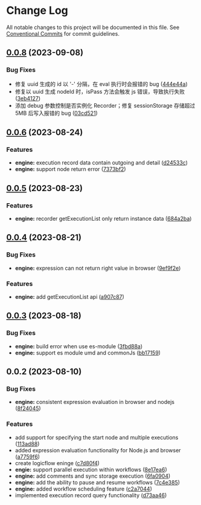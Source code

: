 # Change Log

All notable changes to this project will be documented in this file.
See [Conventional Commits](https://conventionalcommits.org) for commit guidelines.

## [0.0.8](https://github.com/didi/LogicFlow/compare/@logicflow/engine@0.0.6...@logicflow/engine@0.0.8) (2023-09-08)


### Bug Fixes

* 修复 uuid 生成的 id 以 '-' 分隔，在 eval 执行时会报错的 bug ([444e44a](https://github.com/didi/LogicFlow/commit/444e44ae5672e68b7e20d4a8307affb0ac6244fd))
* 修复以 uuid 生成 nodeId 时，isPass 方法会触发 js 错误，导致执行失败 ([3eb4127](https://github.com/didi/LogicFlow/commit/3eb412744395aae64a57656f5fcd7a1e581078d9))
* 添加 debug 参数控制是否实例化 Recorder；修复 sessionStorage 存储超过 5MB 后写入报错的 bug ([03cd521](https://github.com/didi/LogicFlow/commit/03cd521b58c8a5a2be729015844bd97bb560e65f))





## [0.0.6](https://github.com/didi/LogicFlow/compare/@logicflow/engine@0.0.5...@logicflow/engine@0.0.6) (2023-08-24)


### Features

* **engine:** execution record data contain outgoing and detail ([d24533c](https://github.com/didi/LogicFlow/commit/d24533ca4a6d259a3d1921c010056dd9b4db3d3c))
* **engine:** support node return error ([7373bf2](https://github.com/didi/LogicFlow/commit/7373bf2da4a90b2b7610a267259b33daa77fd9de))





## [0.0.5](https://github.com/didi/LogicFlow/compare/@logicflow/engine@0.0.4...@logicflow/engine@0.0.5) (2023-08-23)


### Features

* **engine:** recorder getExecutionList only return instance data ([684a2ba](https://github.com/didi/LogicFlow/commit/684a2ba90c8b94a0cce48200b69119270a3b31b7))





## [0.0.4](https://github.com/didi/LogicFlow/compare/@logicflow/engine@0.0.3...@logicflow/engine@0.0.4) (2023-08-21)


### Bug Fixes

* **engine:** expression can not return right value in browser ([9ef9f2e](https://github.com/didi/LogicFlow/commit/9ef9f2e1080dcfa05002ab0bc25b18c39d2efffd))


### Features

* **engine:** add getExecutionList api ([a907c87](https://github.com/didi/LogicFlow/commit/a907c877512f5c1c62c232f8b2b5e462a9a3ac07))





## [0.0.3](https://github.com/didi/LogicFlow/compare/@logicflow/engine@0.0.2...@logicflow/engine@0.0.3) (2023-08-18)


### Bug Fixes

* **engine:** build error when use es-module ([3fbd88a](https://github.com/didi/LogicFlow/commit/3fbd88a8279602b907ab6f3e3a6353a46f64ee8c))
* **engine:** support es module umd and commonJs ([bb17159](https://github.com/didi/LogicFlow/commit/bb171597725b78b28cc2ad74350ab7728e580158))





## 0.0.2 (2023-08-10)


### Bug Fixes

* **engine:** consistent expression evaluation in browser and nodejs ([8f24045](https://github.com/didi/LogicFlow/commit/8f240451dce588b6fa21e639c79e1a0782937ff9))


### Features

* add support for specifying the start node and multiple executions ([113ad88](https://github.com/didi/LogicFlow/commit/113ad880cdb564431933eeeed3b661c50fca2a9c))
* added expression evaluation functionality for Node.js and browser ([a7759f6](https://github.com/didi/LogicFlow/commit/a7759f69d4f7b294397c8502da654ea7c729d930))
* create logicflow eninge ([c7d80f4](https://github.com/didi/LogicFlow/commit/c7d80f4b4c19cf82af9be49dd8fd44433327db58))
* **engie:** support parallel execution within workflows ([8e17ea6](https://github.com/didi/LogicFlow/commit/8e17ea614c5c3567e532a67240cf8e0e9110b2bf))
* **engine:** add comments and sync storage execution ([6fa0904](https://github.com/didi/LogicFlow/commit/6fa0904ddee88254d4af5c246ff0247c988dfdd2))
* **engine:** add the ability to pause and resume workflows ([7c4e385](https://github.com/didi/LogicFlow/commit/7c4e3855ad0a7af4121de6552be61f690b4e0e6c))
* **engine:** added workflow scheduling feature ([c2a7044](https://github.com/didi/LogicFlow/commit/c2a704449772445387f324924491f15e526dfc4e))
* implemented execution record query functionality ([d73aa46](https://github.com/didi/LogicFlow/commit/d73aa46675f35bae5362e6024232d44cbfe5bcaa))
